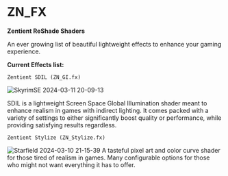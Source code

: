 # ZN_FX
**Zentient ReShade Shaders**

An ever growing list of beautiful lightweight effects to enhance your gaming experience.

**Current Effects list:**
    
    Zentient SDIL (ZN_GI.fx)
![SkyrimSE 2024-03-11 20-09-13](https://github.com/Zenteon/ZN_FX/assets/162768653/a7ab70b6-b4f8-4612-9d0b-51d6c22bc528)

SDIL is a lightweight Screen Space Global Illumination shader meant to enhance realism in games with indirect lighting.
It comes packed with a variety of settings to either significantly boost quality or performance, while providing satisfying results regardless.

    Zentient Stylize (ZN_Stylize.fx)
![Starfield 2024-03-10 21-15-39](https://github.com/Zenteon/ZN_FX/assets/162768653/89283d29-43ee-40ca-b8e8-cde51da4b6ba)
A tasteful pixel art and color curve shader for those tired of realism in games.
Many configurable options for those who might not want everything it has to offer.

